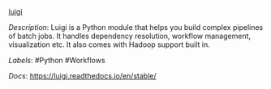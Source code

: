 [luigi](https://github.com/spotify/luigi)

*Description*: Luigi is a Python module that helps you build complex pipelines of batch jobs. It handles dependency resolution, workflow management, visualization etc. It also comes with Hadoop support built in.

*Labels*: #Python #Workflows

*Docs*: https://luigi.readthedocs.io/en/stable/
